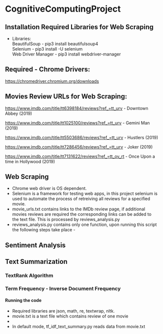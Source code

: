 # CognitiveComputingProject

## Installation Required Libraries for Web Scraping

- Libraries: \
BeautifulSoup - pip3 install beautifulsoup4 \
Selenium - pip3 install -U selenium \
Web Driver Manager - pip3 install webdriver-manager 

## Required - Chrome Drivers:

https://chromedriver.chromium.org/downloads
          

## Movies Review URLs for Web Scraping:

https://www.imdb.com/title/tt6398184/reviews?ref_=tt_urv - Downtown Abbey (2019)

https://www.imdb.com/title/tt1025100/reviews?ref_=tt_urv - Gemini Man (2019)

https://www.imdb.com/title/tt5503686/reviews?ref_=tt_urv - Hustlers (2019)

https://www.imdb.com/title/tt7286456/reviews?ref_=tt_urv - Joker (2019)

https://www.imdb.com/title/tt7131622/reviews?ref_=tt_ov_rt - Once Upon a time in Hollywood (2019)


## Web Scraping

- Chrome web driver is OS dependent.
- Selenium is a framework for testing web apps, in this project selenium is used to automate the process of retreiving all reviews for a specified movie.
- movie_urls.txt contains links to the IMDb review page, if additional movies reviews are required the corresponding links can be added to the text file. This is processed by reviews_analysis.py
- reviews_analysis.py contains only one function, upon running this script the following steps take place
          - 


## Sentiment Analysis



## Text Summarization

### TextRank Algorithm 


### Term Frequency - Inverse Document Frequency

#### Running the code

- Required libraries are json, math, re, textwrap, nltk. 
- movie.txt is a text file which contains review of one movie
- 
- In default mode, tf_idf_text_summary.py reads data from movie.txt 
